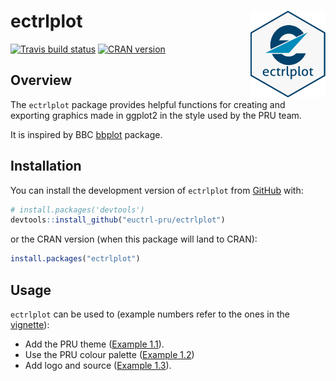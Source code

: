 
<!-- README.md is generated from README.Rmd. Please edit that file -->

# ectrlplot <img src="man/figures/logo.svg" align="right" height="139" />

[![Travis build
status](https://travis-ci.org/euctrl-pru/ectrlplot.svg?branch=master)](https://travis-ci.org/euctrl-pru/ectrlplot)
[![CRAN
version](https://www.r-pkg.org/badges/version/ectrlplot)](https://cran.r-project.org/package=ectrlplot)

## Overview

The `ectrlplot` package provides helpful functions for creating and
exporting graphics made in ggplot2 in the style used by the PRU team.

It is inspired by BBC [bbplot](https://github.com/bbc/bbplot) package.

## Installation

You can install the development version of `ectrlplot` from
[GitHub](https://github.com/euctrl-pru/ectrlplot) with:

``` r
# install.packages('devtools')
devtools::install_github("euctrl-pru/ectrlplot")
```

or the CRAN version (when this package will land to CRAN):

``` r
install.packages("ectrlplot")
```

## Usage

`ectrlplot` can be used to (example numbers refer to the ones in the
[vignette](https://ectrlplot.ansperformance.eu/articles/my-vignette.html "ectrlplot vignette")):

  - Add the PRU theme ([Example
    1.1](https://ectrlplot.ansperformance.eu/articles/my-vignette.html#example-01 "Example 1.1")).
  - Use the PRU colour palette ([Example
    1.2](https://ectrlplot.ansperformance.eu/articles/my-vignette.html#example-02 "Example 1.2"))
  - Add logo and source ([Example
    1.3](https://ectrlplot.ansperformance.eu/articles/my-vignette.html#example-03 "Example 1.3")).
